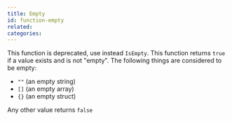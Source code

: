 ```yaml
---
title: Empty
id: function-empty
related:
categories:
---
```


This function is deprecated, use instead `IsEmpty`.
This function returns `true` if a value exists and is not "empty".
The following things are considered to be empty:

* `""` (an empty string)
* `[]` (an empty array)
* `{}` (an empty struct)

Any other value returns `false`
